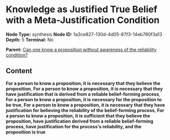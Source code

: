 # Knowledge as Justified True Belief with a Meta-Justification Condition

**Node Type:** synthesis
**Node ID:** 1a3ce827-130d-4d05-87f3-14eb780f3a13
**Depth:** 5
**Terminal:** No

**Parent:** [Can one know a proposition without awareness of the reliability condition?](can-one-know-a-proposition-without-awareness-of-the-reliability-condition-antithesis-4b025cb9-a9c2-4b70-8cc6-7332a8cfce64.md)

## Content

**For a person to know a proposition, it is necessary that they believe the proposition**, **For a person to know a proposition, it is necessary that they have justification that is derived from a reliable belief-forming process**, **For a person to know a proposition, it is necessary for the proposition to be true**, **For a person to know a proposition, it is necessary that they have justification for believing the reliability of the belief-forming process**, **For a person to know a proposition, it is sufficient that they believe the proposition, have justification derived from a reliable belief-forming process, have justification for the process's reliability, and the proposition is true**
